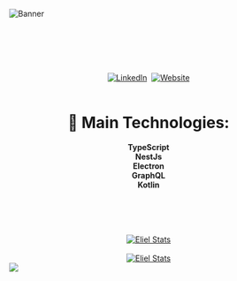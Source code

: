 ![Banner](https://elielgaspar.xyz/MyBannerPNG.png)


<br>
<br>
<br>
<br>

<div align="center">
<br>
<a href="https://www.linkedin.com/in/eliel-michelmann-gaspar-5374a2195/"><img src="https://img.shields.io/badge/linkedin-%230077B5.svg?&style=for-the-badge&logo=linkedin&logoColor=white" alt="LinkedIn" /></a>&nbsp;
<a href="https://elielgaspar.xyz"><img alt="Website" src="https://img.shields.io/website?style=for-the-badge&up_message=portfolio&url=https%3A%2F%2Fkkvanonymous.github.io%2F"></a>
</div>

<br>

<div align="center">

  # 🔧 Main Technologies:
  <strong>TypeScript</strong>
  <br />
  <strong>NestJs</strong>
  <br />
  <strong>Electron</strong>
  <br />
  <strong>GraphQL</strong>
  <br />
  <strong>Kotlin</strong>  
</div>



<br>
<br>
<br>
<br>



<div align="center">
<a href=""><img src="https://github-readme-stats.vercel.app/api/top-langs/?username=griffan113&theme=vue-dark" alt="Eliel Stats" /></a>
</div>
<br />
<div align="center">
<a href=""><img src="https://github-readme-streak-stats.herokuapp.com/?user=griffan113&theme=vue-dark" alt="Eliel Stats" /></a>
</div>


<img src="https://elielgaspar.xyz/MyBannerFooter.png" />
